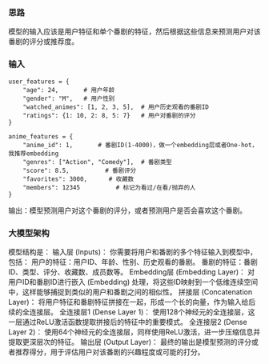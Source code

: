 ### 思路
模型的输入应该是用户特征和单个番剧的特征，然后根据这些信息来预测用户对该番剧的评分或推荐度。


### 输入

```
user_features = {
    "age": 24,       # 用户年龄
    "gender": "M",   # 用户性别
    "watched_animes": [1, 2, 3, 5],  # 用户历史观看的番剧ID
    "ratings": {1: 10, 2: 8, 5: 7}   # 用户对番剧的评分
}

anime_features = {
    "anime_id": 1,       # 番剧ID(1-4000)，做一个embedding层或者One-hot，我推荐embedding
    "genres": ["Action", "Comedy"],  # 番剧类型
    "score": 8.5,          # 番剧评分
    "favorites": 3000,      # 收藏数
    "members": 12345          # 标记为看过/在看/抛弃的人
}
```

输出：模型预测用户对这个番剧的评分，或者预测用户是否会喜欢这个番剧。


### 大模型架构
模型结构是：
输入层 (Inputs)：
你需要将用户和番剧的多个特征输入到模型中，包括：
用户的特征：用户ID、年龄、性别、历史观看的番剧。
番剧的特征：番剧ID、类型、评分、收藏数、成员数等。
Embedding层 (Embedding Layer)：
对用户ID和番剧ID进行嵌入 (Embedding) 处理，将这些ID映射到一个低维连续空间中，这样能够捕捉到类似的用户和番剧之间的相似性。
拼接层 (Concatenation Layer)：
将用户特征和番剧特征拼接在一起，形成一个长的向量，作为输入给后续的全连接层。
全连接层1 (Dense Layer 1)：
使用128个神经元的全连接层，这一层通过ReLU激活函数提取拼接后的特征中的重要模式。
全连接层2 (Dense Layer 2)：
使用64个神经元的全连接层，同样使用ReLU激活，进一步压缩信息并提取更深层次的特征。
输出层 (Output Layer)：
最终的输出是模型预测的评分或者推荐得分，用于评估用户对该番剧的兴趣程度或可能的打分。

